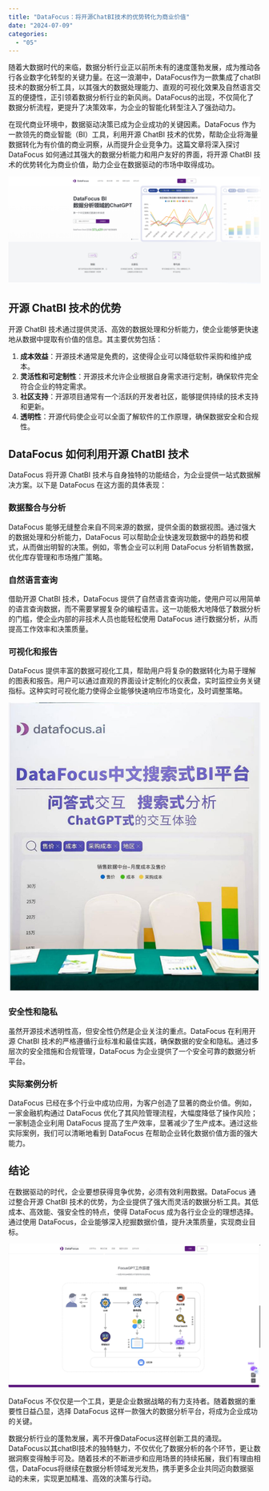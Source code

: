 ```yaml
---
title: "DataFocus：将开源ChatBI技术的优势转化为商业价值"
date: "2024-07-09"
categories: 
  - "05"
---
```


随着大数据时代的来临，数据分析行业正以前所未有的速度蓬勃发展，成为推动各行各业数字化转型的关键力量。在这一浪潮中，DataFocus作为一款集成了chatBI技术的数据分析工具，以其强大的数据处理能力、直观的可视化效果及自然语言交互的便捷性，正引领着数据分析行业的新风尚。DataFocus的出现，不仅简化了数据分析流程，更提升了决策效率，为企业的智能化转型注入了强劲动力。

在现代商业环境中，数据驱动决策已成为企业成功的关键因素。DataFocus 作为一款领先的商业智能（BI）工具，利用开源 ChatBI 技术的优势，帮助企业将海量数据转化为有价值的商业洞察，从而提升企业竞争力。这篇文章将深入探讨 DataFocus 如何通过其强大的数据分析能力和用户友好的界面，将开源 ChatBI 技术的优势转化为商业价值，助力企业在数据驱动的市场中取得成功。

![](images/1685086845-微信截图_20230526103410.png)

## 开源 ChatBI 技术的优势

开源 ChatBI 技术通过提供灵活、高效的数据处理和分析能力，使企业能够更快速地从数据中提取有价值的信息。其主要优势包括：

1. **成本效益**：开源技术通常是免费的，这使得企业可以降低软件采购和维护成本。
2. **灵活性和可定制性**：开源技术允许企业根据自身需求进行定制，确保软件完全符合企业的特定需求。
3. **社区支持**：开源项目通常有一个活跃的开发者社区，能够提供持续的技术支持和更新。
4. **透明性**：开源代码使企业可以全面了解软件的工作原理，确保数据安全和合规性。

## DataFocus 如何利用开源 ChatBI 技术

DataFocus 将开源 ChatBI 技术与自身独特的功能结合，为企业提供一站式数据解决方案。以下是 DataFocus 在这方面的具体表现：

### 数据整合与分析

DataFocus 能够无缝整合来自不同来源的数据，提供全面的数据视图。通过强大的数据处理和分析能力，DataFocus 可以帮助企业快速发现数据中的趋势和模式，从而做出明智的决策。例如，零售企业可以利用 DataFocus 分析销售数据，优化库存管理和市场推广策略。

### 自然语言查询

借助开源 ChatBI 技术，DataFocus 提供了自然语言查询功能，使用户可以用简单的语言查询数据，而不需要掌握复杂的编程语言。这一功能极大地降低了数据分析的门槛，使企业内部的非技术人员也能轻松使用 DataFocus 进行数据分析，从而提高工作效率和决策质量。

### 可视化和报告

DataFocus 提供丰富的数据可视化工具，帮助用户将复杂的数据转化为易于理解的图表和报告。用户可以通过直观的界面设计定制化的仪表盘，实时监控业务关键指标。这种实时可视化能力使得企业能够快速响应市场变化，及时调整策略。

![](images/1684995450-DataFocus展位.jpg)

### 安全性和隐私

虽然开源技术透明性高，但安全性仍然是企业关注的重点。DataFocus 在利用开源 ChatBI 技术的严格遵循行业标准和最佳实践，确保数据的安全和隐私。通过多层次的安全措施和合规管理，DataFocus 为企业提供了一个安全可靠的数据分析平台。

### 实际案例分析

DataFocus 已经在多个行业中成功应用，为客户创造了显著的商业价值。例如，一家金融机构通过 DataFocus 优化了其风险管理流程，大幅度降低了操作风险；一家制造企业利用 DataFocus 提高了生产效率，显著减少了生产成本。通过这些实际案例，我们可以清晰地看到 DataFocus 在帮助企业转化数据价值方面的强大能力。

## 结论

在数据驱动的时代，企业要想获得竞争优势，必须有效利用数据。DataFocus 通过整合开源 ChatBI 技术的优势，为企业提供了强大而灵活的数据分析工具。其低成本、高效能、强安全性的特点，使得 DataFocus 成为各行业企业的理想选择。通过使用 DataFocus，企业能够深入挖掘数据价值，提升决策质量，实现商业目标。

![](images/1718777737-focusGPT-scaled.jpg)

DataFocus 不仅仅是一个工具，更是企业数据战略的有力支持者。随着数据的重要性日益凸显，选择 DataFocus 这样一款强大的数据分析平台，将成为企业成功的关键。

数据分析行业的蓬勃发展，离不开像DataFocus这样创新工具的涌现。DataFocus以其chatBI技术的独特魅力，不仅优化了数据分析的各个环节，更让数据洞察变得触手可及。随着技术的不断进步和应用场景的持续拓展，我们有理由相信，DataFocus将继续在数据分析领域发光发热，携手更多企业共同迈向数据驱动的未来，实现更加精准、高效的决策与行动。
